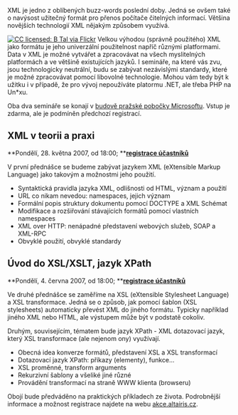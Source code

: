<!-- dcterms:identifier = aspnetcz#153 -->
<!-- dcterms:title = Pozvánka na semináře o XML a XSL/XSLT -->
<!-- dcterms:abstract = Formát XML je základem řady (nejen webových technologií) a v .NETu a ve Windows ho najdete všude. Jeho základy jsou jednoduché, ale celková idea použití a jeho možnosti jsou řadě lidí utajeny - na základě mých předchozích zkušeností. Proto jsem se rozhodl uspořádat dvě akce, které se budou XML a XSL/XSLT zabývat. -->
<!-- np9:categoryId = 6 -->
<!-- x4w:category = Akce a události -->
<!-- np9:authorId = 1 -->
<!-- np9:authorEmail = michal.valasek@altairis.cz -->
<!-- dcterms:creator = Michal Altair Valášek -->
<!-- dcterms:created = 2007-05-08T16:10:12.067+02:00 -->
<!-- dcterms:date = 2007-05-08T16:10:12.067+02:00 -->

XML je jedno z oblíbených buzz-words poslední doby. Jedná se ovšem také o navýsost užitečný formát pro přenos počítače čitelných informací. Většina novějších technologií XML nějakým způsobem využívá. 

[![CC licensed: B Tal via Flickr](https://www.cdn.altairis.cz/Blog/2007/20070508-xmlsign%5B12%5D.jpg)](http://www.flickr.com/photos/b-tal/60434486/) Velkou výhodou (správně použitého) XML jako formátu je jeho univerzální použitelnost napříč různými platformami. Data v XML je možné vytvářet a zpracovávat na všech myslitelných platformách a ve většině existujících jazyků. I semináře, na které vás zvu, jsou technologicky neutrální, budu se zabývat nezávislými standardy, které je možné zpracovávat pomocí libovolné technologie. Mohou vám tedy být k užitku i v případě, že pro vývoj nepoužíváte platormu .NET, ale třeba PHP na Un*xu.

Oba dva semináře se konají v [budově pražské pobočky Microsoftu](http://akce.altairis.cz/Locations/1.aspx "Adresa, mapa a navigačn&iacute; instrukce"). Vstup je zdarma, ale je podmíněn předchozí registrací.

## XML v teorii a praxi

**Pondělí, 28. května 2007, od 18:00; **[**registrace účastníků**](http://akce.altairis.cz/Events/93.aspx)

V první přednášce se budeme zabývat jazykem XML (eXtensible Markup Language) jako takovým a možnostmi jeho použití.

*   Syntaktická pravidla jazyka XML, odlišnosti od HTML, význam a použití
*   URL co nikam nevedou: namespaces, jejich význam
*   Formální popis struktury dokumentu pomocí DOCTYPE a XML Schémat
*   Modifikace a rozšiřování stávajících formátů pomocí vlastních namespaces
*   XML over HTTP: nenápadné představení webových služeb, SOAP a XML-RPC
*   Obvyklé použití, obvyklé standardy 

## Úvod do XSL/XSLT, jazyk XPath

**Pondělí, 4. června 2007, od 18:00; **[**registrace účastníků**](http://akce.altairis.cz/Events/93.aspx)

Ve druhé přednášce se zaměříme na XSL (eXtensible Stylesheet Language) a XSL transformace. Jedná se o způsob, jak pomocí šablon (XSL stylesheets) automaticky převést XML do jiného formátu. Typicky například jiného XML nebo HTML, ale výstupem může být v podstatě cokoliv.

Druhým, souvisejícím, tématem bude jazyk XPath - XML dotazovací jazyk, který XSL transformace (ale nejenom ony) využívají.

*   Obecná idea konverze formátů, představení XSL a XSL transformací
*   Dotazovací jazyk XPath: příkazy (elementy), funkce...
*   XSL proměnné, transform arguments
*   Rekurzivní šablony a všeliké jiné různé
*   Provádění transformací na straně WWW klienta (browseru) 

Obojí bude předváděno na praktických příkladech ze života. Podrobnější informace a možnost registrace najdete na webu [akce.altairis.cz](http://akce.altairis.cz/).